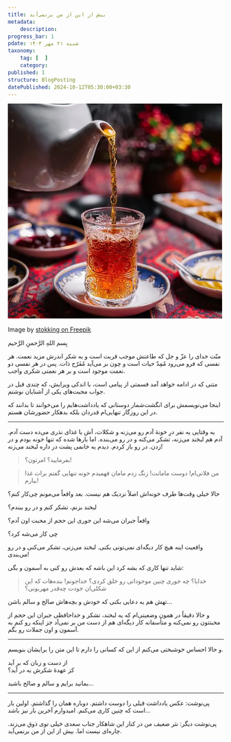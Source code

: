 ```yaml
---
title: بیش از این از من برنمی‌آید
metadata:
    description:
progress_bar: 1
pdate: شنبه ۲۱ مهر ۱۴۰۳
taxonomy:
    tag: [  ]
    category: 
published: 1
structure: BlogPosting
datePublished: 2024-10-12T05:30:00+03:30
---
```


![ قوری و فنجان چای ](side-view-black-tea-pear-shape-glass-table.webp)

<div class="align-center">
Image by  <a href="https://www.freepik.com/free-photo/side-view-black-tea-pear-shape-glass-table_7926910.htm"> stokking on Freepik </a>
</div>


بِسم اللهِ الرَّحمنِ الرَّحیم

منّت خدای را عزّ و جل که طاعتش موجب قربت است و به شکر اندرش مزید نعمت. هر نفسی که فرو می‌رود مُمِدّ حیات است و چون بر می‌آید مُفَرّح ذات. پس در هر نفسی دو نعمت موجود است و بر هر نعمتی شکری واجب.

متنی که در ادامه خواهد آمد قسمتی از پیامی است، با اندکی ویرایش، که چندی قبل در جواب محبت‌های یکی از آشنایان نوشتم. 

اینجا می‌نویسمش برای انگشت‌شمار دوستانی که یادداشت‌هایم را می‌خوانند تا بدانند که در این روزگار تنهایی‌ام قدردان بلکه بدهکار حضورشان هستم.
  
***

یه وقتایی یه نفر درِ خونهٔ آدم رو می‌زنه و شکلات، آش یا غذای نذری‌ می‌ده دست آدم. آدم هم لبخند می‌زنه، تشکر می‌کنه و در رو می‌بنده. 
اما بارها شده که تنها خونه بودم و در زدن. در رو باز کردم. دیدم یه خانمی پشت در داره لبخند می‌زنه! 

> بفرمایید؟ امرتون؟!

<!---->

> من فلانی‌ام! دوست مامانت! زنگ زدم مامان فهمیدم خونه تنهایی گفتم برات غذا بیارم!
 
حالا خیلی وقت‌ها طرف خونه‌اش اصلاً نزدیک هم نیست. بعد واقعاً می‌مونم چی‌کار کنم؟

 لبخند بزنم، تشکر کنم و در رو ببندم؟ 

واقعاً جبران می‌شه این جوری این حجم از محبت اون آدم؟ 

چی کار می‌شه کرد؟ 

واقعیت اینه هیچ کار دیگه‌ای نمی‌تونی بکنی. لبخند می‌زنی، تشکر می‌کنی و در رو می‌بندی! 

شاید تنها کاری که بشه کرد این باشه که بعدش رو کنی به آسمون و بگی: 

> خدایا؟ چه جوری چنین موجوداتی رو خلق کردی؟ خداجونم! بنده‌هات که این شکلی‌ان خودت چه‌قدر مهربونی؟ 

تهش هم یه دعایی بکنی که خودش و بچه‌هاش صالح و سالم باشن…

و حالا دقیقاً در همون وضعیتی‌ام که یه لبخند، تشکر و خداحافظی جبران این حجم از محبتتون رو نمی‌کنه و متأسفانه کار دیگه‌ای هم از دست من بر نمی‌آد جز اینکه رو کنم به آسمون و اون جملات رو بگم.

***

و حالا احساس خوشبختی می‌کنم از این که کسانی را دارم تا این متن را برایشان بنویسم. 

از دست و زبان که بر آید  
کز عهدهٔ شکرش به در آید؟

بمانید برایم و سالم و صالح باشید…

***

پی‌نوشت: عکس یادداشت قبلی را دوست داشتم. دوباره همان را گذاشتم. اولین بار است که چنین کاری می‌کنم. امیدوارم آخرین بار نیز باشد…

پی‌نوشت دیگر: نثر ضعیف من در کنار این شاهکار جناب سعدی خیلی توی ذوق می‌زند. چاره‌ای نیست اما. بیش از این از من برنمی‌آید.